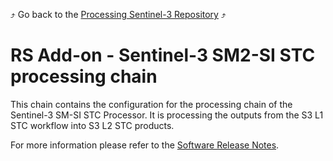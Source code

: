 :arrow_heading_up: Go back to the [Processing Sentinel-3 Repository](../README.md) :arrow_heading_up:

# RS Add-on - Sentinel-3 SM2-SI STC processing chain

This chain contains the configuration for the processing chain of the Sentinel-3 SM-SI STC Processor. It is processing the outputs from the S3 L1 STC workflow into S3 L2 STC products.

For more information please refer to the [Software Release Notes](./doc/ReleaseNote.md).
